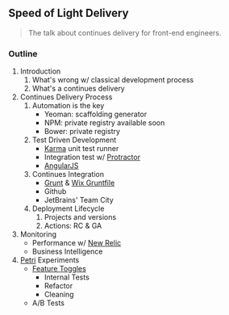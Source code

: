 ## Speed of Light Delivery

> The talk about continues delivery for front-end engineers.

### Outline
1. Introduction
    1. What's wrong w/ classical development process
    1. What's a continues delivery
1. Continues Delivery Process
    1. Automation is the key
        * Yeoman: scaffolding generator
        * NPM: private registry available soon
        * Bower: private registry
    1. Test Driven Development
        * [Karma](http://karma-runner.github.io/0.12/index.html) unit test runner
        * Integration test w/ [Protractor](http://angular.github.io/protractor/#/)
        * [AngularJS](https://angularjs.org/)
    1. Continues Integration
        * [Grunt](http://gruntjs.com/) & [Wix Gruntfile](https://github.com/wix/wix-gruntfile)
        * Github
        * JetBrains' Team City
    1. Deployment Lifecycle
        1. Projects and versions
        2. Actions: RC & GA
1. Monitoring
    * Performance w/ [New Relic](http://newrelic.com)
    * Business Intelligence
1. [Petri](http://github.com/wix/petri) Experiments
    * [Feature Toggles](http://martinfowler.com/bliki/FeatureToggle.html)
        * Internal Tests
        * Refactor
        * Cleaning
    * A/B Tests
